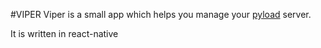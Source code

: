 #VIPER
Viper is a small app which helps you manage your [pyload](https://github.com/pyload/pyload) server.

It is written in react-native
